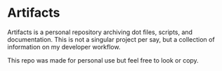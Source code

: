 # Artifacts‎

Artifacts is a personal repository archiving dot files, scripts, and documentation.
This is not a singular project per say, but a collection of information on my developer workflow.



This repo was made for personal use but feel free to look or copy.
